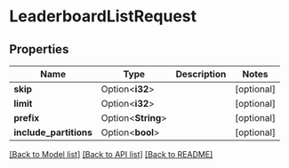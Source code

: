 # LeaderboardListRequest

## Properties

Name | Type | Description | Notes
------------ | ------------- | ------------- | -------------
**skip** | Option<**i32**> |  | [optional]
**limit** | Option<**i32**> |  | [optional]
**prefix** | Option<**String**> |  | [optional]
**include_partitions** | Option<**bool**> |  | [optional]

[[Back to Model list]](../README.md#documentation-for-models) [[Back to API list]](../README.md#documentation-for-api-endpoints) [[Back to README]](../README.md)


